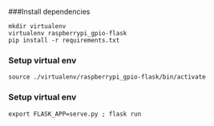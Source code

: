 ###Install dependencies
```
mkdir virtualenv
virtualenv raspberrypi_gpio-flask
pip install -r requirements.txt
```
### Setup virtual env
```
source ./virtualenv/raspberrypi_gpio-flask/bin/activate
```
### Setup virtual env
```
export FLASK_APP=serve.py ; flask run
```
